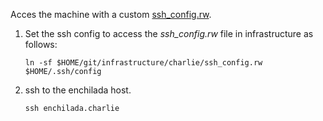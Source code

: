 Acces the machine with a custom [ssh_config.rw](https://github.com/alta3/infrastructure/blob/main/charlie/ssh_config.rw).

1. Set the ssh config to access the *ssh_config.rw* file in infrastructure as follows:

    `ln -sf $HOME/git/infrastructure/charlie/ssh_config.rw $HOME/.ssh/config`

0. ssh to the enchilada host.

    `ssh enchilada.charlie`
